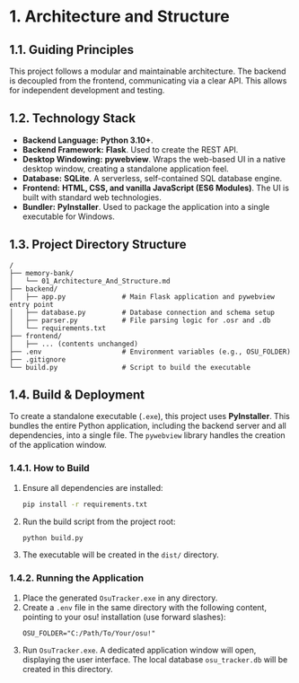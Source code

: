 # 1. Architecture and Structure

## 1.1. Guiding Principles

This project follows a modular and maintainable architecture. The backend is decoupled from the frontend, communicating via a clear API. This allows for independent development and testing.

## 1.2. Technology Stack

-   **Backend Language:** **Python 3.10+**.
-   **Backend Framework:** **Flask**. Used to create the REST API.
-   **Desktop Windowing:** **pywebview**. Wraps the web-based UI in a native desktop window, creating a standalone application feel.
-   **Database:** **SQLite**. A serverless, self-contained SQL database engine.
-   **Frontend:** **HTML, CSS, and vanilla JavaScript (ES6 Modules)**. The UI is built with standard web technologies.
-   **Bundler:** **PyInstaller**. Used to package the application into a single executable for Windows.

## 1.3. Project Directory Structure

```
/
├── memory-bank/
│   └── 01_Architecture_And_Structure.md
├── backend/
│   ├── app.py              # Main Flask application and pywebview entry point
│   ├── database.py         # Database connection and schema setup
│   ├── parser.py           # File parsing logic for .osr and .db
│   └── requirements.txt
├── frontend/
│   ├── ... (contents unchanged)
├── .env                    # Environment variables (e.g., OSU_FOLDER)
├── .gitignore
└── build.py                # Script to build the executable
```

## 1.4. Build & Deployment

To create a standalone executable (`.exe`), this project uses **PyInstaller**. This bundles the entire Python application, including the backend server and all dependencies, into a single file. The `pywebview` library handles the creation of the application window.

### 1.4.1. How to Build

1.  Ensure all dependencies are installed:
    ```bash
    pip install -r requirements.txt
    ```
2.  Run the build script from the project root:
    ```bash
    python build.py
    ```
3.  The executable will be created in the `dist/` directory.

### 1.4.2. Running the Application

1.  Place the generated `OsuTracker.exe` in any directory.
2.  Create a `.env` file in the same directory with the following content, pointing to your osu! installation (use forward slashes):
    ```
    OSU_FOLDER="C:/Path/To/Your/osu!"
    ```
3.  Run `OsuTracker.exe`. A dedicated application window will open, displaying the user interface. The local database `osu_tracker.db` will be created in this directory.